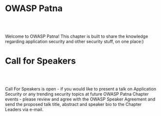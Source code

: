 # OWASP Patna
<br>
</br>
<p style="text-align:left;">
Welcome to OWASP Patna! This chapter is built to share the knowledge regarding application security and other security stuff, on one place:)
</p>

# Call for Speakers
<br>
</br>
<p style="text-align:left;">
Call For Speakers is open - if you would like to present a talk on Application Security or any trending security topics at future OWASP Patna Chapter events - please review  and agree with the OWASP Speaker Agreement and send the proposed talk title, abstract and speaker bio to the Chapter Leaders via e-mail.
</p>

